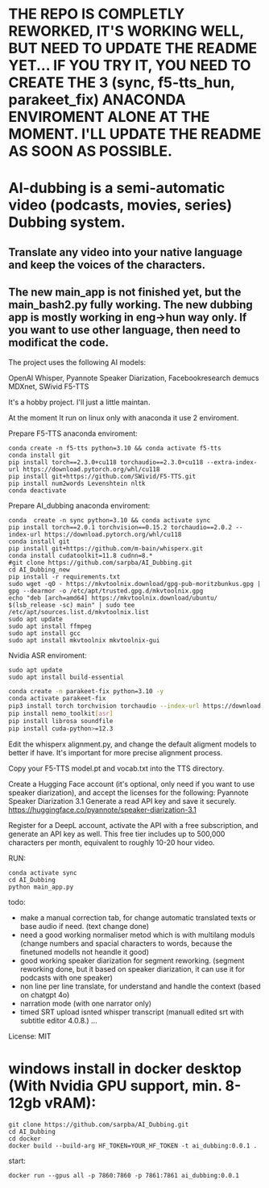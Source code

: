# THE REPO IS COMPLETLY REWORKED, IT'S WORKING WELL, BUT NEED TO UPDATE THE README YET... IF YOU TRY IT, YOU NEED TO CREATE THE 3 (sync, f5-tts_hun, parakeet_fix) ANACONDA ENVIROMENT ALONE AT THE MOMENT. I'LL UPDATE THE README AS SOON AS POSSIBLE.

# AI-dubbing is a semi-automatic video (podcasts, movies, series) Dubbing system.
## Translate any video into your native language and keep the voices of the characters.

## The new main_app is not finished yet, but the main_bash2.py fully working. The new dubbing app is mostly working in eng->hun way only. If you want to use other language, then need to modificat the code.



The project uses the following AI models:

OpenAI Whisper, 
Pyannote Speaker Diarization, 
Facebookresearch demucs MDXnet, 
SWivid F5-TTS

It's a hobby project. I'll just a little maintan.

At the moment It run on linux only with anaconda it use 2 enviroment.

Prepare F5-TTS anaconda enviroment:
```
conda create -n f5-tts python=3.10 && conda activate f5-tts
conda install git
pip install torch==2.3.0+cu118 torchaudio==2.3.0+cu118 --extra-index-url https://download.pytorch.org/whl/cu118
pip install git+https://github.com/SWivid/F5-TTS.git
pip install num2words Levenshtein nltk
conda deactivate
```

Prepare AI_dubbing anaconda enviroment:
```
conda  create -n sync python=3.10 && conda activate sync
pip install torch==2.0.1 torchvision==0.15.2 torchaudio==2.0.2 --index-url https://download.pytorch.org/whl/cu118
conda install git
pip install git+https://github.com/m-bain/whisperx.git
conda install cudatoolkit=11.8 cudnn=8.*
#git clone https://github.com/sarpba/AI_Dubbing.git
cd AI_Dubbing_new
pip install -r requirements.txt
sudo wget -qO - https://mkvtoolnix.download/gpg-pub-moritzbunkus.gpg | gpg --dearmor -o /etc/apt/trusted.gpg.d/mkvtoolnix.gpg
echo "deb [arch=amd64] https://mkvtoolnix.download/ubuntu/ $(lsb_release -sc) main" | sudo tee /etc/apt/sources.list.d/mkvtoolnix.list
sudo apt update
sudo apt install ffmpeg
sudo apt install gcc
sudo apt install mkvtoolnix mkvtoolnix-gui
```

Nvidia ASR enviroment:
```
sudo apt update
sudo apt install build-essential
```
```bash
conda create -n parakeet-fix python=3.10 -y
conda activate parakeet-fix
pip3 install torch torchvision torchaudio --index-url https://download.pytorch.org/whl/cu121
pip install nemo_toolkit[asr]
pip install librosa soundfile
pip install cuda-python>=12.3
```

Edit the whisperx alignment.py, and change the default aligment models to better if have. It's important for more precise alignment process.

Copy your F5-TTS model.pt and vocab.txt into the TTS directory. 

Create a Hugging Face account (it's optional, only need if you want to use speaker diarization), and accept the licenses for the following:
Pyannote Speaker Diarization 3.1 Generate a read API key and save it securely. https://huggingface.co/pyannote/speaker-diarization-3.1


Register for a DeepL account, activate the API with a free subscription, and generate an API key as well. This free tier includes up to 500,000 characters per month, equivalent to roughly 10-20 hour video.

RUN:
```
conda activate sync
cd AI_Dubbing
python main_app.py
```

todo:

- make a manual correction tab, for change automatic translated texts or base audio if need. (text change done)
- need a good working normaliser metod which is with multilang moduls (change numbers and spacial characters to words, because the finetuned modells not heandle it good)
- good working speaker diarization for segment reworking. (segment reworking done, but it based on speaker diarization, it can use it for podcasts with one speaker)
- non line per line translate, for understand and handle the context (based on chatgpt 4o)
- narration mode (with one narrator only)
- timed SRT upload isnted whisper transcript (manuall edited srt with subtitle editor 4.0.8.)
...

License: MIT



# windows install in docker desktop (With Nvidia GPU support, min. 8-12gb vRAM):

```
git clone https://github.com/sarpba/AI_Dubbing.git
cd AI_Dubbing
cd docker
docker build --build-arg HF_TOKEN=YOUR_HF_TOKEN -t ai_dubbing:0.0.1 .
```

start:
```
docker run --gpus all -p 7860:7860 -p 7861:7861 ai_dubbing:0.0.1
```


